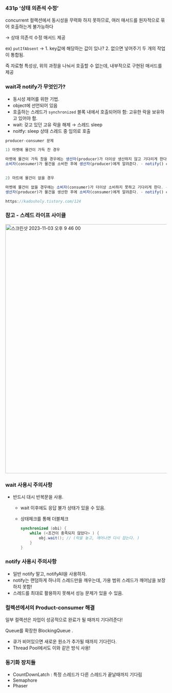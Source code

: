 ### 431p ‘상태 의존석 수정’

concurrent 컬랙션에서 동시성을 무력화 하지 못하므로, 여러 매서드를 원자적으로 묶어 호출하는게 불가능하다

→ 상태 의존석 수정 매서드 제공

ex) `putIfAbsent` → 1. key값에 해당하는 값이 있나? 2. 없으면 넣어주기  두 개의 작업이 통합됨.

즉 자료형 특성상, 위의 과정을 나눠서 호출할 수 없는데, 내부적으로 구현된 매서드를 제공

### wait과 notify가 무엇인가?

- 동시성 제어를 위한 기법.
- object에 선언되어 있음
- 호출하는 스레드가 `synchronized` 블록 내에서 호출되어야 함: 고유한 락을 보유하고 있어야 함.
- wait: 갖고 있던 고유 락을 해제 → 스레드 sleep
- noitfy: sleep 상태 스레드 중 임의로 호출

```jsx
producer-consumer 문제

1) 마켓에 물건이 가득 찬 경우

마켓에 물건이 가득 찼을 경우에는 생산자(producer)가 더이상 생산하지 않고 기다리게 한다. - wait()
소비자(consumer)가 물건을 소비한 후에 생산자(producer)에게 알려준다. - notify() or notifyAll()
 

2) 마트에 물건이 없을 경우

마켓에 물건이 없을 경우에는 소비자(consumer)가 더이상 소비하지 못하고 기다리게 한다. - wait()
생산자(producer)가 물건을 생산한 후에 소비자(consumer)에게 알려준다. - notify() or notifyAll()

https://kadosholy.tistory.com/124
```

### 참고 - 스레드 라이프 사이클
<img width="777" alt="스크린샷 2023-11-03 오후 9 46 00" src="https://github.com/Nexters/23th-effective-java/assets/76773202/f71c6265-65c8-416a-80f0-af2b33dcfde4">

### wait 사용시 주의사항

- 반드시 대시 반복문을 사용.
    - wait 이후에도 응답 불가 상태가 있을 수 있음.
    - 상태체크를 통해 더블체크
        
        ```java
        synchronized (obi) {
        	while (<조건이 충족되지 않았다> ) {
        		obj.wait(); // (락을 놓고, 깨어나면 다시 잡는다. )
        	}
        }
        ```
        

### notify 사용시 주의사항

- 일반 notify 말고, notifyAll을 사용하자.
- notify는 랜덤하게 하나의 스레드만을 깨우는데, 가용 범위 스레드가 깨어남을 보장하지 못함!
- 스레드를 최대로 활용하지 못해서 성능 문제가 있을 수 있음.

### 컬렉션에서의 Product-consumer 해결

일부 컬랙션은 자업이 성공적으로 완료가 될 때까지 기다려준다!

Queue를 확장한 BlockingQueue .

- 큐가 비어있으면 새로운 원소가 추가될 때까지 기다린다.
- Thread Pool에서도 이와 같은 방식 사용!

### 동기화 장치들

- CountDownLatch : 특정 스레드가 다른 스레드가 끝날때까지 기다림
- Semaphore
- Phaser

